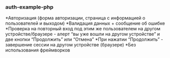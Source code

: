### auth-example-php

*Авторизация (форма авторизации, страница с информацией о пользователей и выходом)
*Валидация данных + сообщение об ошибке
*Проверка на повторный вход под этим же пользователем на другом устройстве/браузере - алерт “вы уже вошли на другом устройстве” и две кнопки “Продолжить” или “Отмена”
*При нажатии “Продолжить” - завершение сессии на другом устройстве (браузере)
*Без использования фреймворков
